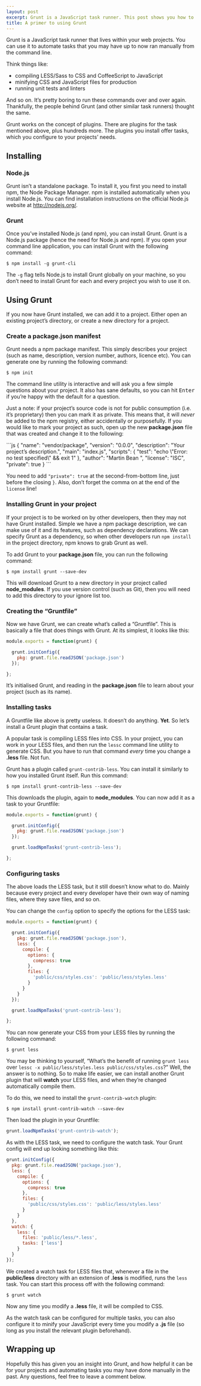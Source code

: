 ```yaml
---
layout: post
excerpt: Grunt is a JavaScript task runner. This post shows you how to get started automating your front-end tasks.
title: A primer to using Grunt
---
```

<p class="lead">Grunt is a JavaScript task runner that lives within your web projects.
  You can use it to automate tasks that you may have up to now ran manually from the command line.</p>

Think things like:

* compiling LESS/Sass to CSS and CoffeeScript to JavaScript
* minifying CSS and JavaScript files for production
* running unit tests and linters

And so on. It’s pretty boring to run these commands over and over again.
Thankfully, the people behind Grunt (and other similar task runners) thought the same.

Grunt works on the concept of plugins.
There are plugins for the task mentioned above, plus hundreds more.
The plugins you install offer tasks, which you configure to your projects’ needs.

## Installing

### Node.js

Grunt isn’t a standalone package. To install it, you first you need to install npm, the Node Package Manager.
npm is installed automatically when you install Node.js.
You can find installation instructions on the official Node.js website at http://nodejs.org/.

### Grunt

Once you’ve installed Node.js (and npm), you can install Grunt.
Grunt is a Node.js package (hence the need for Node.js and npm).
If you open your command line application, you can install Grunt with the following command:

    $ npm install -g grunt-cli

The `-g` flag tells Node.js to install Grunt globally on your machine, so you don’t need to install Grunt for each and every project you wish to use it on.

## Using Grunt

If you now have Grunt installed, we can add it to a project.
Either open an existing project’s directory, or create a new directory for a project.

### Create a **package.json** manifest

Grunt needs a npm package manifest.
This simply describes your project (such as name, description, version number, authors, licence etc).
You can generate one by running the following command:

    $ npm init

The command line utility is interactive and will ask you a few simple questions about your project.
It also has sane defaults, so you can hit <kbd>Enter</kbd> if you’re happy with the default for a question.

Just a note: if your project’s source code is not for public consumption (i.e. it’s proprietary) then you can mark it as private.
This means that, it will *never* be added to the npm registry, either accidentally or purposefully.
If you would like to mark your project as such, open up the new **package.json** file that was created and change it to the following:

<div lang="en-US">
```js
{
  "name": "vendor/package",
  "version": "0.0.0",
  "description": "Your project’s description.",
  "main": "index.js",
  "scripts": {
    "test": "echo \"Error: no test specified\" && exit 1"
  },
  "author": "Martin Bean <martin@martinbean.co.uk>",
  "license": "ISC",
  "private": true
}
```
</div>

You need to add `"private": true` at the second-from-bottom line, just before the closing `}`.
Also, don’t forget the comma on at the end of the <span lang="en-US">`license`</span> line!

### Installing Grunt in your project

If your project is to be worked on by other developers, then they may not have Grunt installed.
Simple we have a npm package description, we can make use of it and its features, such as dependency declarations.
We can specify Grunt as a dependency, so when other developers run `npm install` in the project directory, npm knows to grab Grunt as well.

To add Grunt to your **package.json** file, you can run the following command:

    $ npm install grunt --save-dev

This will download Grunt to a new directory in your project called **node_modules**.
If you use version control (such as Git), then you will need to add this directory to your ignore list too.

### Creating the “Gruntfile”

Now we have Grunt, we can create what’s called a “Gruntfile”.
This is basically a file that does things with Grunt.
At its simplest, it looks like this:

```js
module.exports = function(grunt) {

  grunt.initConfig({
    pkg: grunt.file.readJSON('package.json')
  });

};
```

It’s initialised Grunt, and reading in the **package.json** file to learn about your project (such as its name).

### Installing tasks

A Gruntfile like above is pretty useless. It doesn’t do anything. **Yet**.
So let’s install a Grunt plugin that contains a task.

A popular task is compiling LESS files into CSS.
In your project, you can work in your LESS files, and then run the `lessc` command line utility to generate CSS.
But you have to run that command *every* time you change a **.less** file.
Not fun.

Grunt has a plugin called `grunt-contrib-less`.
You can install it similarly to how you installed Grunt itself.
Run this command:

    $ npm install grunt-contrib-less --save-dev

This downloads the plugin, again to **node_modules**.
You can now add it as a task to your Gruntfile:

```js
module.exports = function(grunt) {

  grunt.initConfig({
    pkg: grunt.file.readJSON('package.json')
  });

  grunt.loadNpmTasks('grunt-contrib-less');

};
```

### Configuring tasks

The above loads the LESS task, but it still doesn’t know what to do.
Mainly because every project and every developer have their own way of naming files, where they save files, and so on.

You can change the `config` option to specify the options for the LESS task:

```js
module.exports = function(grunt) {

  grunt.initConfig({
    pkg: grunt.file.readJSON('package.json'),
    less: {
      compile: {
        options: {
          compress: true
        },
        files: {
          'public/css/styles.css': 'public/less/styles.less'
        }
      }
    }
  });

  grunt.loadNpmTasks('grunt-contrib-less');

};
```

You can now generate your CSS from your LESS files by running the following command:

    $ grunt less

You may be thinking to yourself, “What’s the benefit of running `grunt less` over `lessc -x public/less/styles.less public/css/styles.css`?”
Well, the answer is to nothing.
So to make life easier, we can install another Grunt plugin that will **watch** your LESS files, and when they’re changed automatically compile them.

To do this, we need to install the `grunt-contrib-watch` plugin:

    $ npm install grunt-contrib-watch --save-dev
  
Then load the plugin in your Gruntfile:

```js
grunt.loadNpmTasks('grunt-contrib-watch');
```

As with the LESS task, we need to configure the watch task.
Your Grunt config will end up looking something like this:

```js
grunt.initConfig({
  pkg: grunt.file.readJSON('package.json'),
  less: {
    compile: {
      options: {
        compress: true
      },
      files: {
        'public/css/styles.css': 'public/less/styles.less'
      }
    }
  },
  watch: {
    less: {
      files: 'public/less/*.less',
      tasks: ['less']
    }
  }
});
```

We created a watch task for LESS files that, whenever a file in the **public/less** directory with an extension of **.less** is modified, runs the `less` task.
You can start this process off with the following command:

    $ grunt watch

Now any time you modify a **.less** file, it will be compiled to CSS.

As the watch task can be configured for multiple tasks, you can also configure it to minify your JavaScript every time you modify a **.js** file (so long as you install the relevant plugin beforehand).

## Wrapping up

Hopefully this has given you an insight into Grunt, and how helpful it can be for your projects and automating tasks you may have done manually in the past.
Any questions, feel free to leave a comment below.
